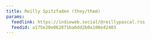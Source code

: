 ```yaml
---
title: Reilly Spitzfaden (they/them)
params:
  feedlink: https://indieweb.social/@reillypascal.rss
  feedid: a175e20e062871ba6dd2b0a100e42403
---
```

